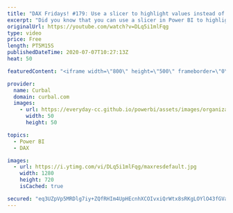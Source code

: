 ```yaml
---
title: "DAX Fridays! #179: Use a slicer to highlight values instead of filter them in Power BI 😎"
excerpt: "Did you know that you can use a slicer in Power BI to highlight values instead of filtering them?  Let me show you the technique here, but if you are up for it, give it a go before and let us know what you came up to!  Pass multiple values from a slicer: https://www.youtube.com/watch?v=_k_Qxb6pyCc  iscrossfilter"
originalUrl: https://youtube.com/watch?v=DLq5i1mlFqg
type: video
price: Free
length: PT5M15S
publishedDateTime: 2020-07-07T10:27:13Z
heat: 50

featuredContent: "<iframe width=\"800\" height=\"500\" frameborder=\"0\" src=\"https://www.youtube.com/embed/DLq5i1mlFqg\" allow=\"accelerometer; autoplay; encrypted-media; gyroscope; picture-in-picture\" allowfullscreen></iframe>"

provider:
  name: Curbal
  domain: curbal.com
  images:
    - url: https://everyday-cc.github.io/powerbi/assets/images/organizations/curbal.com-50x50.jpg
      width: 50
      height: 50

topics:
  - Power BI
  - DAX

images:
  - url: https://i.ytimg.com/vi/DLq5i1mlFqg/maxresdefault.jpg
    width: 1280
    height: 720
    isCached: true

secured: "eq3UZpVp5MRDlg7iy+ZQfRHIm4UpHEcnhXCOIvxiQrWtx8sRKgLOYlO43fGVaJObGVNpCcwfFZnNxIngu+8PXi01eVwi6mgQAV+juJ+CGKmjqT7q7pGf5TGxF0lPg40hkcBuKpoW5C5vboDKzHmWZihEqklYSlF6yUvmUY1PpNs3YQdtGmxMet6I560J28cgBQezLgQSbITpQBZIK7bxE2BYch949t6etABYwnG92OPFur89xAFgVnoBelHv/NZ8M/DBEwSAzh72L6bSbnkFjkq44JvmZrX056Ilt/FlcEuEnYL+56WP/O5JP+j6XWpDNi4pRoGTCMepQautCYjIcvfDrm0cXe/6e8OZT0oeqcIRMrRXYpPkouaCem08cA72S62k9IkO+h6O4e19/RxBctBO19DJuHAy7L/XOMaHzMY=;HzEVKHbsVo9C8t0zYtQJoQ=="
---
```


